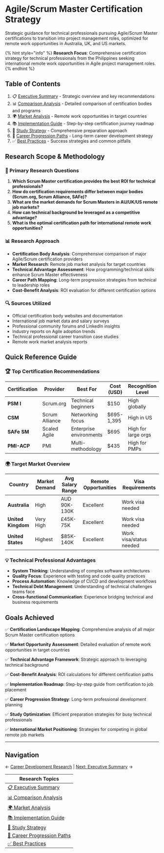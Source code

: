 # Agile/Scrum Master Certification Strategy

Strategic guidance for technical professionals pursuing Agile/Scrum Master certifications to transition into project management roles, optimized for remote work opportunities in Australia, UK, and US markets.

{% hint style="info" %}
**Research Focus**: Comprehensive certification strategy for technical professionals from the Philippines seeking international remote work opportunities in Agile project management roles.
{% endhint %}

## Table of Contents

1. 📋 [Executive Summary](./executive-summary.md) - Strategic overview and key recommendations
2. 📊 [Comparison Analysis](./comparison-analysis.md) - Detailed comparison of certification bodies and programs
3. 🌍 [Market Analysis](./market-analysis.md) - Remote work opportunities in target countries
4. 📚 [Implementation Guide](./implementation-guide.md) - Step-by-step certification journey roadmap
5. 📖 [Study Strategy](./study-strategy.md) - Comprehensive preparation approach
6. 🚀 [Career Progression Paths](./career-progression-paths.md) - Long-term career development strategy
7. ✅ [Best Practices](./best-practices.md) - Success strategies and common pitfalls

## Research Scope & Methodology

### 🎯 Primary Research Questions

1. **Which Scrum Master certification provides the best ROI for technical professionals?**
2. **How do certification requirements differ between major bodies (Scrum.org, Scrum Alliance, SAFe)?**
3. **What are the market demands for Scrum Masters in AU/UK/US remote job markets?**
4. **How can technical background be leveraged as a competitive advantage?**
5. **What is the optimal certification path for international remote work opportunities?**

### 📊 Research Approach

- **Certification Body Analysis**: Comprehensive comparison of major Agile/Scrum certification providers
- **Market Research**: Remote job market analysis for target countries
- **Technical Advantage Assessment**: How programming/technical skills enhance Scrum Master effectiveness
- **Career Path Mapping**: Long-term progression strategies from technical to leadership roles
- **Cost-Benefit Analysis**: ROI evaluation for different certification options

### 🔍 Sources Utilized

- Official certification body websites and documentation
- International job market data and salary surveys
- Professional community forums and LinkedIn insights
- Industry reports on Agile adoption trends
- Technical professional career transition case studies
- Remote work market analysis reports

## Quick Reference Guide

### 🏆 Top Certification Recommendations

| Certification | Provider | Best For | Cost (USD) | Recognition Level |
|--------------|----------|----------|------------|-------------------|
| **PSM I** | Scrum.org | Technical beginners | $150 | High globally |
| **CSM** | Scrum Alliance | Networking focus | $695-1,395 | High in US |
| **SAFe SM** | Scaled Agile | Enterprise environments | $695 | High for large orgs |
| **PMI-ACP** | PMI | Multi-methodology | $435 | High for PMPs |

### 🌍 Target Market Overview

| Country | Market Demand | Avg Salary Range | Remote Opportunities | Visa Requirements |
|---------|---------------|------------------|---------------------|-------------------|
| **Australia** | High | AUD 90K-130K | Excellent | Work visa needed |
| **United Kingdom** | Very High | £45K-75K | Excellent | Work visa needed |
| **United States** | Highest | $85K-140K | Excellent | Work visa/status needed |

### 💡 Technical Professional Advantages

- **System Thinking**: Understanding of complex software architectures
- **Quality Focus**: Experience with testing and code quality practices
- **Process Automation**: Knowledge of CI/CD and development workflows
- **Technical Debt Management**: Understanding of technical challenges teams face
- **Cross-functional Communication**: Experience bridging technical and business requirements

## Goals Achieved

✅ **Certification Landscape Mapping**: Comprehensive analysis of all major Scrum Master certification options

✅ **Market Opportunity Assessment**: Detailed evaluation of remote work opportunities in target countries

✅ **Technical Advantage Framework**: Strategic approach to leveraging technical background

✅ **Cost-Benefit Analysis**: ROI calculations for different certification paths

✅ **Implementation Roadmap**: Step-by-step guide from certification to job placement

✅ **Career Progression Strategy**: Long-term professional development planning

✅ **Study Optimization**: Efficient preparation strategies for busy technical professionals

✅ **International Market Positioning**: Strategies for competing in global remote job markets

---

## Navigation

← [Career Development Research](../README.md) | [Next: Executive Summary](./executive-summary.md) →

| Research Topics |
|----------------|
| [📋 Executive Summary](./executive-summary.md) |
| [📊 Comparison Analysis](./comparison-analysis.md) |
| [🌍 Market Analysis](./market-analysis.md) |
| [📚 Implementation Guide](./implementation-guide.md) |
| [📖 Study Strategy](./study-strategy.md) |
| [🚀 Career Progression Paths](./career-progression-paths.md) |
| [✅ Best Practices](./best-practices.md) |